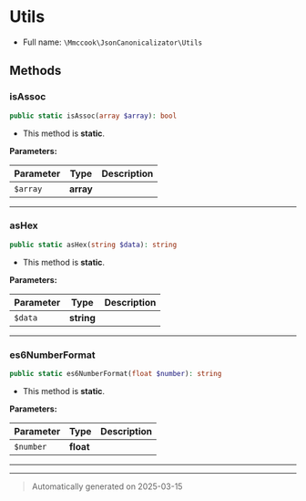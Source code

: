 
# Utils





* Full name: `\Mmccook\JsonCanonicalizator\Utils`




## Methods


### isAssoc



```php
public static isAssoc(array $array): bool
```



* This method is **static**.




**Parameters:**

| Parameter | Type | Description |
|-----------|------|-------------|
| `$array` | **array** |  |





***

### asHex



```php
public static asHex(string $data): string
```



* This method is **static**.




**Parameters:**

| Parameter | Type | Description |
|-----------|------|-------------|
| `$data` | **string** |  |





***

### es6NumberFormat



```php
public static es6NumberFormat(float $number): string
```



* This method is **static**.




**Parameters:**

| Parameter | Type | Description |
|-----------|------|-------------|
| `$number` | **float** |  |





***


***
> Automatically generated on 2025-03-15
